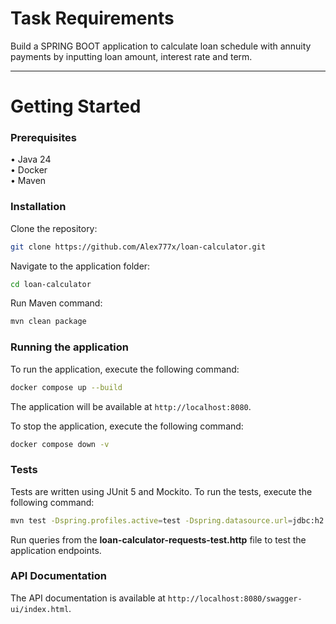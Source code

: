 # Task Requirements

Build a SPRING BOOT application to calculate loan schedule with annuity payments by inputting loan amount, interest rate
and term.

-----------------------------------------------------------------------------------------------------------------------

# Getting Started

### Prerequisites

• Java 24   
• Docker    
• Maven

### Installation

Clone the repository:

```bash
git clone https://github.com/Alex777x/loan-calculator.git
```

Navigate to the application folder:

```bash
cd loan-calculator
```

Run Maven command:

```bash
mvn clean package
```

### Running the application

To run the application, execute the following command:

```bash
docker compose up --build
```

The application will be available at `http://localhost:8080`.

To stop the application, execute the following command:

```bash
docker compose down -v
```

### Tests

Tests are written using JUnit 5 and Mockito. To run the tests, execute the following command:

```bash
mvn test -Dspring.profiles.active=test -Dspring.datasource.url=jdbc:h2:mem:testdb -Dspring.datasource.username=sa -Dspring.datasource.password=
```

Run queries from the **loan-calculator-requests-test.http** file to test the application endpoints.

### API Documentation

The API documentation is available at `http://localhost:8080/swagger-ui/index.html`.    

